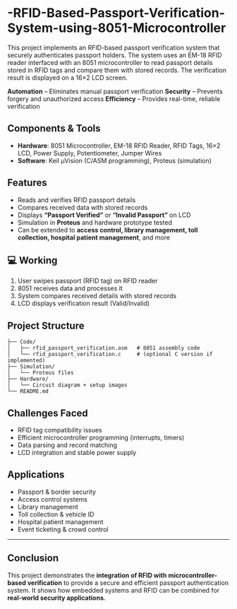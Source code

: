 # -RFID-Based-Passport-Verification-System-using-8051-Microcontroller
This project implements an RFID-based passport verification system that securely authenticates passport holders. The system uses an EM-18 RFID reader interfaced with an 8051 microcontroller to read passport details stored in RFID tags and compare them with stored records. The verification result is displayed on a 16×2 LCD screen.

 **Automation** – Eliminates manual passport verification
 **Security** – Prevents forgery and unauthorized access
 **Efficiency** – Provides real-time, reliable verification


##  Components & Tools

* **Hardware**: 8051 Microcontroller, EM-18 RFID Reader, RFID Tags, 16×2 LCD, Power Supply, Potentiometer, Jumper Wires
* **Software**: Keil µVision (C/ASM programming), Proteus (simulation)

##  Features

* Reads and verifies RFID passport details
* Compares received data with stored records
* Displays **“Passport Verified”** or **“Invalid Passport”** on LCD
* Simulation in **Proteus** and hardware prototype tested
* Can be extended to **access control, library management, toll collection, hospital patient management**, and more

## 💻 Working

1. User swipes passport (RFID tag) on RFID reader
2. 8051 receives data and processes it
3. System compares received details with stored records
4. LCD displays verification result (Valid/Invalid)



## Project Structure

```
├── Code/
│   ├── rfid_passport_verification.asm   # 8051 assembly code
│   └── rfid_passport_verification.c     # (optional C version if implemented)
├── Simulation/
│   └── Proteus files
├── Hardware/
│   └── Circuit diagram + setup images
└── README.md
```
## Challenges Faced

* RFID tag compatibility issues
* Efficient microcontroller programming (interrupts, timers)
* Data parsing and record matching
* LCD integration and stable power supply

## Applications

* Passport & border security
* Access control systems
* Library management
* Toll collection & vehicle ID
* Hospital patient management
* Event ticketing & crowd control

---

## Conclusion

This project demonstrates the **integration of RFID with microcontroller-based verification** to provide a secure and efficient passport authentication system. It shows how embedded systems and RFID can be combined for **real-world security applications**.

